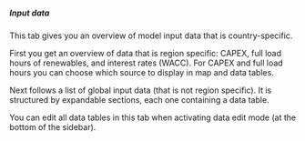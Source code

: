 ##### Input data

This tab gives you an overview of model input data that is country-specific.

First you get an overview of data that is region specific: CAPEX, full load hours of renewables, and interest rates (WACC). For CAPEX and full load hours you can choose which source to display in map and data tables.

Next follows a list of global input data (that is not region specific). It is structured by expandable sections, each one containing a data table.

You can edit all data tables in this tab when activating data edit mode (at the bottom of the sidebar).
